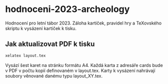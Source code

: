 # hodnoceni-2023-archeology

Hodnocení pro letní tábor 2023. Záloha kartiček, pravidel hry a TeXovského skriptu k vysázení kartiček k tisku.

## Jak aktualizovat PDF k tisku

```bash
xelatex layout.tex
```

Vysází šest karet na stránku formátu A4. Každá karta z adresáře cards bude v PDF v počtu kopií definovaném v layout.tex. Karty k vysázení nahrávají soubory věnované danému typu layout_XY.tex.
